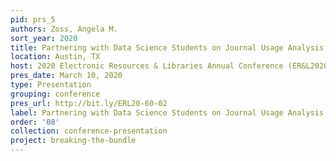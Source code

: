 ```yaml
---
pid: prs_5
authors: Zoss, Angela M.
sort_year: 2020
title: Partnering with Data Science Students on Journal Usage Analysis
location: Austin, TX
host: 2020 Electronic Resources & Libraries Annual Conference (ER&L2020)
pres_date: March 10, 2020
type: Presentation
grouping: conference
pres_url: http://bit.ly/ERL20-60-02
label: Partnering with Data Science Students on Journal Usage Analysis
order: '08'
collection: conference-presentation
project: breaking-the-bundle
---
```

